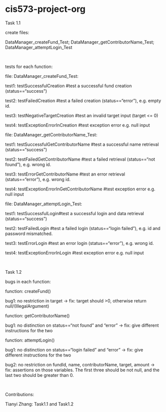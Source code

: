 cis573-project-org
==================

Task 1.1

create files:

DataManager_createFund_Test; DataManager_getContributorName_Test;
DataManager_attemptLogin_Test

 

tests for each function:

file: DataManager_createFund_Test:

test1: testSuccessfulCreation \#test a successful fund creation
(status==“success”)

test2: testFailedCreation \#test a failed creation (status==“error”), e.g. empty
id.

test3: testNegativeTargetCreation \#test an invalid target input (target \<= 0)

test4: testExceptionErrorInCreation \#test exception error e.g. null input

file: DataManager_getContributorName_Test:

test1: testSuccessfulGetContributorName \#test a successful name retrieval
(status==“success”)

test2: testFailedGetContributorName \#test a failed retrieval (status==“not
found”), e.g. wrong id.

test3: testErrorGetContributorName \#test an error retrieval (status==“error”),
e.g. wrong id.

test4: testExceptionErrorInGetContributorName \#test exception error e.g. null
input

file: DataManager_attemptLogin_Test:

test1: testSuccessfulLogin\#test a successful login and data retrieval
(status==“success”)

test2: testFailedLogin \#test a failed login (status==“login failed”), e.g. id
and password mismatched.

test3: testErrorLogin \#test an error login (status==“error”), e.g. wrong id.

test4: testExceptionErrorInLogin \#test exception error e.g. null input

 

Task 1.2

bugs in each function:

function: createFund()

bug1: no restriction in target -\> fix: target should \>0, otherwise return
null/(IllegalArgument)

function: getContributorName()

bug1: no distinction on status==“not found” and “error” -\> fix: give different
instructions for the two

function: attemptLogin()

bug1: no distinction on status==“login failed” and “error” -\> fix: give
different instructions for the two

bug2: no restriction on fundId, name, contributorName, target, amount -\> fix:
assertions on those variables. The first three should be not null, and the last
two should be greater than 0.

 

Contributions:

Tianyi Zhang: Task1.1 and Task1.2
